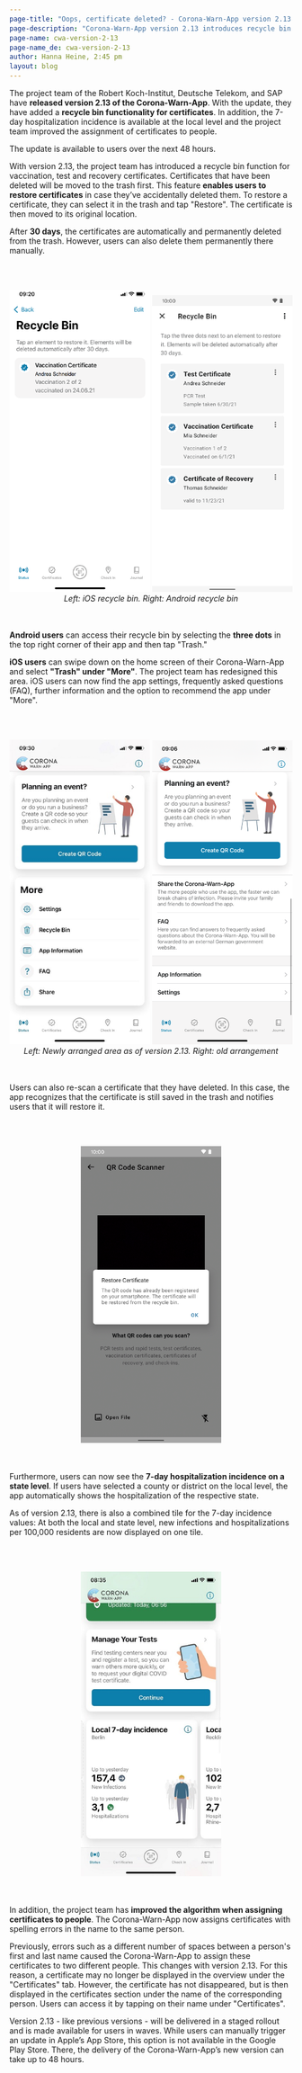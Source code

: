 ```yaml
---
page-title: "Oops, certificate deleted? - Corona-Warn-App version 2.13 gets it back!"
page-description: "Corona-Warn-App version 2.13 introduces recycle bin functionality "
page-name: cwa-version-2-13
page-name_de: cwa-version-2-13
author: Hanna Heine, 2:45 pm
layout: blog
---
```



The project team of the Robert Koch-Institut, Deutsche Telekom, and SAP have **released version 2.13 of the Corona-Warn-App**. With the update, they have added a **recycle bin functionality for certificates**. In addition, the 7-day hospitalization incidence is available at the local level and the project team improved the assignment of certificates to people.

The update is available to users over the next 48 hours.


<!-- overview -->


With version 2.13, the project team has introduced a recycle bin function  for vaccination, test and recovery certificates. Certificates that have been deleted will be moved to the trash first. This feature **enables users to restore certificates** in case they’ve accidentally deleted them. To restore a certificate, they can select it in the trash and tap "Restore". The certificate is then moved to its original location. 

After **30 days**, the certificates are automatically and permanently deleted from the trash. However, users can also delete them permanently there manually. 



<br></br>
<center> 
<img src="./ios-recycle-bin.png" title="Recycle bin iOS" style="align: center" width=250> 
<img src="./recycle-bin-android.png" title="Recycle bin Android" style="align: center" width=250> 
<figcaption aria-hidden="true"><em>Left: iOS recycle bin. Right: Android recycle bin</em></figcaption>
</center>
<br></br>

**Android users** can access their recycle bin by selecting the **three dots** in the top right corner of their app and then tap "Trash."  

**iOS users** can swipe down on the home screen of their Corona-Warn-App and select **"Trash" under "More"**. The project team has redesigned this area. iOS users can now find the app settings, frequently asked questions (FAQ), further information and the option to recommend the app under "More".

<br></br>
<center> 
<img src="./ios-new-area.jpg" title="new area" style="align: center" width=250> 
<img src="./ios-old-design.png" title="iOS old design" style="align: center" width=250>
<figcaption aria-hidden="true"><em>Left: Newly arranged area as of version 2.13. Right: old arrangement</em></figcaption>
</center>
<br></br>

Users can also re-scan a certificate that they have deleted. In this case, the app recognizes that the certificate is still saved in the trash and notifies users that it will restore it.  

<br></br>
<center> 
<img src="./certificate-scan-trash.png" title="Restore scanned certficiate from recycle bin" style="align: center" width=250> 
</center>
<br></br>

Furthermore, users can now see the **7-day hospitalization incidence on a state level**. If users have selected a county or district on the local level, the app automatically shows the hospitalization of the respective state. 

As of version 2.13, there is also a combined tile for the 7-day incidence values: At both the local and state level, new infections and hospitalizations per 100,000 residents are now displayed on one tile. 

<br></br>
<center> 
<img src="./incidence-tile.jpg" title="Combined incidence tile" style="align: center" width=250> 
</center>
<br></br>

In addition, the project team has **improved the algorithm when assigning certificates to people**. The Corona-Warn-App now assigns certificates with spelling errors in the name to the same person. 

Previously, errors such as a different number of spaces between a person's first and last name caused the Corona-Warn-App to assign these certificates to two different people. This changes with version 2.13. 
For this reason, a certificate may no longer be displayed in the overview under the "Certificates" tab. However, the certificate has not disappeared, but is then displayed in the certificates section under the name of the corresponding person. Users can access it by tapping on their name under "Certificates".

Version 2.13 - like previous versions - will be delivered in a staged rollout and is made available for users in waves. While users can manually trigger an update in Apple’s App Store, this option is not available in the Google Play Store. There, the delivery of the Corona-Warn-App’s new version can take up to 48 hours.

